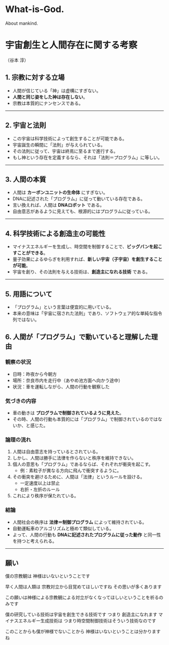 # What-is-God.
About mankind.


# 宇宙創生と人間存在に関する考察  
（谷本 淳）

## 1. 宗教に対する立場
- 人間が信じている「神」は虚構にすぎない。  
- **人間と同じ姿をした神は存在しない**。  
- 宗教は本質的にナンセンスである。  

---

## 2. 宇宙と法則
- この宇宙は科学技術によって創生することが可能である。  
- 宇宙誕生の瞬間に「法則」が与えられている。  
- その法則に従って、宇宙は終焉に至るまで進行する。  
- もし神という存在を定義するなら、それは「法則＝プログラム」に等しい。  

---

## 3. 人間の本質
- 人間は **カーボンユニットの生命体** にすぎない。  
- DNAに記述された「プログラム」に従って動いている存在である。  
- 言い換えれば、人間は **DNAロボット** である。  
- 自由意志があるように見えても、根源的にはプログラムに従っている。  

---

## 4. 科学技術による創造主の可能性
- マイナスエネルギーを生成し、時空間を制御することで、**ビッグバンを起こすことができる**。  
- 量子効果によるゆらぎを利用すれば、**新しい宇宙（子宇宙）を創生することが可能**。  
- 宇宙を創り、その法則を与える技術は、**創造主になれる技術** である。  

---

## 5. 用語について
- 「プログラム」という言葉は便宜的に用いている。  
- 本来の意味は「宇宙に宿された法則」であり、ソフトウェア的な単純な指令列ではない。


## 6. 人間が「プログラム」で動いていると理解した理由

### 観察の状況
- 日時：昨夜から今朝方  
- 場所：奈良市内を走行中（あやめ池方面へ向かう途中）  
- 状況：車を運転しながら、人間の行動を観察した  

### 気づきの内容
- 車の動きは **プログラムで制御されているように見えた**。  
- その時、人間の行動も本質的には「プログラム」で制御されているのではないか、と感じた。  

### 論理の流れ
1. 人間は自由意志を持っているとされている。  
2. しかし、人間は勝手に法律を作らないと秩序を維持できない。  
3. 個人の意思も「プログラム」であるならば、それぞれが衝突を起こす。  
   - 例：素粒子が異なる方向に飛んで衝突するように。  
4. その衝突を避けるために、人間は「法律」というルールを設ける。  
   - 一定速度以上は禁止  
   - 右折・左折のルール  
5. これにより秩序が保たれている。  

### 結論
- 人間社会の秩序は **法律＝制御プログラム** によって維持されている。  
- 自動運転車のアルゴリズムと極めて類似している。  
- よって、人間の行動も **DNAに記述されたプログラムに従った動作** と同一性を持つと考えられる。  

---

##  願い

僕の宗教観は
神様はいないということです

早く人間は人類は 宗教対立から目覚めてほしいですね
その思いが多くあります

この願いは神様による宗教観による対立がなくなってほしいということを祈るのみです

僕の研究している技術は宇宙を創生できる技術です
つまり 創造主になれます
マイナスエネルギー生成技術は
つまり時空間制御技術はそういう技術なのです

このことからも僕が神様でないことから 神様はいないということは分かりますね
